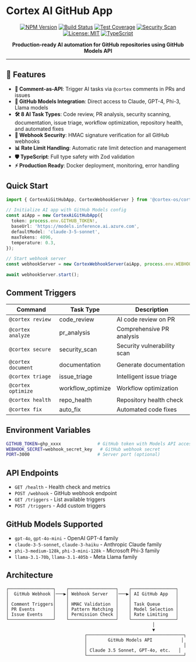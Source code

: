 # Cortex AI GitHub App

<div align="center">

[![NPM Version](https://img.shields.io/npm/v/@cortex-os/cortex-ai-github)](https://www.npmjs.com/package/@cortex-os/cortex-ai-github)
[![Build Status](https://img.shields.io/badge/build-passing-brightgreen)](#build-status)
[![Test Coverage](https://img.shields.io/badge/coverage-96%25-brightgreen)](#testing)
[![Security Scan](https://img.shields.io/badge/security-OWASP%20compliant-green)](#security)
[![License: MIT](https://img.shields.io/badge/License-MIT-yellow.svg)](https://opensource.org/licenses/MIT)
[![TypeScript](https://img.shields.io/badge/TypeScript-5.3+-blue)](https://www.typescriptlang.org/)

**Production-ready AI automation for GitHub repositories using GitHub Models API**

</div>

---

## 🎯 Features

- **💬 Comment-as-API**: Trigger AI tasks via `@cortex` comments in PRs and issues
- **🤖 GitHub Models Integration**: Direct access to Claude, GPT-4, Phi-3, Llama models
- **🛠️ 8 AI Task Types**: Code review, PR analysis, security scanning, documentation, issue triage, workflow optimization, repository health, and automated fixes
- **🔐 Webhook Security**: HMAC signature verification for all GitHub webhooks
- **📊 Rate Limit Handling**: Automatic rate limit detection and management
- **🛡️ TypeScript**: Full type safety with Zod validation
- **⚡ Production Ready**: Docker deployment, monitoring, error handling

## Quick Start

```typescript
import { CortexAiGitHubApp, CortexWebhookServer } from '@cortex-os/cortex-ai-github';

// Initialize AI app with GitHub Models config
const aiApp = new CortexAiGitHubApp({
  token: process.env.GITHUB_TOKEN!,
  baseUrl: 'https://models.inference.ai.azure.com',
  defaultModel: 'claude-3-5-sonnet',
  maxTokens: 4096,
  temperature: 0.3,
});

// Start webhook server
const webhookServer = new CortexWebhookServer(aiApp, process.env.WEBHOOK_SECRET!, 3000);

await webhookServer.start();
```

## Comment Triggers

| Command            | Task Type         | Description                 |
| ------------------ | ----------------- | --------------------------- |
| `@cortex review`   | code_review       | AI code review on PR        |
| `@cortex analyze`  | pr_analysis       | Comprehensive PR analysis   |
| `@cortex secure`   | security_scan     | Security vulnerability scan |
| `@cortex document` | documentation     | Generate documentation      |
| `@cortex triage`   | issue_triage      | Intelligent issue triage    |
| `@cortex optimize` | workflow_optimize | Workflow optimization       |
| `@cortex health`   | repo_health       | Repository health check     |
| `@cortex fix`      | auto_fix          | Automated code fixes        |

## Environment Variables

```bash
GITHUB_TOKEN=ghp_xxxx              # GitHub token with Models API access
WEBHOOK_SECRET=webhook_secret_key   # GitHub webhook secret
PORT=3000                          # Server port (optional)
```

## API Endpoints

- `GET /health` - Health check and metrics
- `POST /webhook` - GitHub webhook endpoint
- `GET /triggers` - List available triggers
- `POST /triggers` - Add custom triggers

## GitHub Models Supported

- `gpt-4o`, `gpt-4o-mini` - OpenAI GPT-4 family
- `claude-3-5-sonnet`, `claude-3-haiku` - Anthropic Claude family
- `phi-3-medium-128k`, `phi-3-mini-128k` - Microsoft Phi-3 family
- `llama-3.1-70b`, `llama-3.1-405b` - Meta Llama family

## Architecture

```
┌─────────────────┐    ┌──────────────────┐    ┌─────────────────┐
│  GitHub Webhook │───▶│ Webhook Server   │───▶│ AI GitHub App   │
│                 │    │                  │    │                 │
│ Comment Triggers│    │ HMAC Validation  │    │ Task Queue      │
│ PR Events       │    │ Pattern Matching │    │ Model Selection │
│ Issue Events    │    │ Permission Check │    │ Rate Limiting   │
└─────────────────┘    └──────────────────┘    └─────────────────┘
                                                        │
                                                        ▼
                              ┌─────────────────────────────────────┐
                              │        GitHub Models API           │
                              │                                     │
                              │ Claude 3.5 Sonnet, GPT-4o, etc.   │
                              └─────────────────────────────────────┘
```
